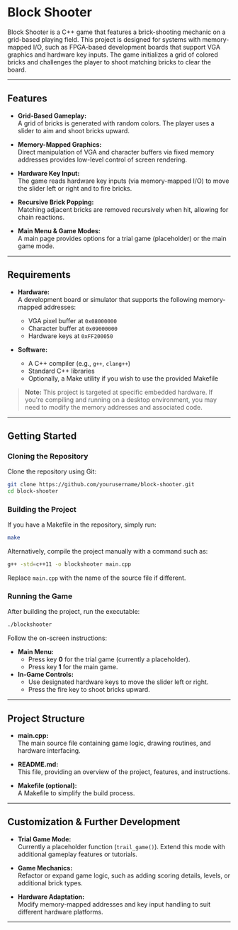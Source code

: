# Block Shooter

Block Shooter is a C++ game that features a brick-shooting mechanic on a grid-based playing field. This project is designed for systems with memory-mapped I/O, such as FPGA-based development boards that support VGA graphics and hardware key inputs. The game initializes a grid of colored bricks and challenges the player to shoot matching bricks to clear the board.

---

## Features

- **Grid-Based Gameplay:**  
  A grid of bricks is generated with random colors. The player uses a slider to aim and shoot bricks upward.

- **Memory-Mapped Graphics:**  
  Direct manipulation of VGA and character buffers via fixed memory addresses provides low-level control of screen rendering.

- **Hardware Key Input:**  
  The game reads hardware key inputs (via memory-mapped I/O) to move the slider left or right and to fire bricks.

- **Recursive Brick Popping:**  
  Matching adjacent bricks are removed recursively when hit, allowing for chain reactions.

- **Main Menu & Game Modes:**  
  A main page provides options for a trial game (placeholder) or the main game mode.

---

## Requirements

- **Hardware:**  
  A development board or simulator that supports the following memory-mapped addresses:
  - VGA pixel buffer at `0x08000000`
  - Character buffer at `0x09000000`
  - Hardware keys at `0xFF200050`

- **Software:**  
  - A C++ compiler (e.g., `g++`, `clang++`)
  - Standard C++ libraries
  - Optionally, a Make utility if you wish to use the provided Makefile

> **Note:** This project is targeted at specific embedded hardware. If you're compiling and running on a desktop environment, you may need to modify the memory addresses and associated code.

---

## Getting Started

### Cloning the Repository

Clone the repository using Git:

```bash
git clone https://github.com/yourusername/block-shooter.git
cd block-shooter
```

### Building the Project

If you have a Makefile in the repository, simply run:

```bash
make
```

Alternatively, compile the project manually with a command such as:

```bash
g++ -std=c++11 -o blockshooter main.cpp
```

Replace `main.cpp` with the name of the source file if different.

### Running the Game

After building the project, run the executable:

```bash
./blockshooter
```

Follow the on-screen instructions:
- **Main Menu:**  
  - Press key **0** for the trial game (currently a placeholder).
  - Press key **1** for the main game.
- **In-Game Controls:**  
  - Use designated hardware keys to move the slider left or right.
  - Press the fire key to shoot bricks upward.

---

## Project Structure

- **main.cpp:**  
  The main source file containing game logic, drawing routines, and hardware interfacing.

- **README.md:**  
  This file, providing an overview of the project, features, and instructions.

- **Makefile (optional):**  
  A Makefile to simplify the build process.

---

## Customization & Further Development

- **Trial Game Mode:**  
  Currently a placeholder function (`trail_game()`). Extend this mode with additional gameplay features or tutorials.

- **Game Mechanics:**  
  Refactor or expand game logic, such as adding scoring details, levels, or additional brick types.

- **Hardware Adaptation:**  
  Modify memory-mapped addresses and key input handling to suit different hardware platforms.

---

